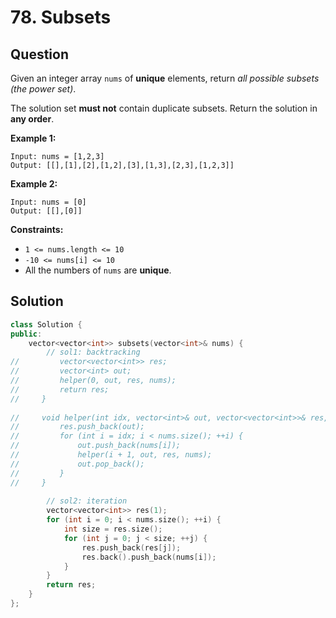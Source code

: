 # 78. Subsets

## Question

Given an integer array `nums` of **unique** elements, return _all possible subsets \(the power set\)_.

The solution set **must not** contain duplicate subsets. Return the solution in **any order**.

**Example 1:**

```text
Input: nums = [1,2,3]
Output: [[],[1],[2],[1,2],[3],[1,3],[2,3],[1,2,3]]
```

**Example 2:**

```text
Input: nums = [0]
Output: [[],[0]]
```

**Constraints:**

* `1 <= nums.length <= 10`
* `-10 <= nums[i] <= 10`
* All the numbers of `nums` are **unique**.

## Solution

```cpp
class Solution {
public:
    vector<vector<int>> subsets(vector<int>& nums) {
        // sol1: backtracking
//         vector<vector<int>> res;
//         vector<int> out;
//         helper(0, out, res, nums);
//         return res;
//     }
    
//     void helper(int idx, vector<int>& out, vector<vector<int>>& res, vector<int>& nums) {
//         res.push_back(out);
//         for (int i = idx; i < nums.size(); ++i) {
//             out.push_back(nums[i]);
//             helper(i + 1, out, res, nums);
//             out.pop_back();
//         }
//     }
        
        // sol2: iteration
        vector<vector<int>> res(1);
        for (int i = 0; i < nums.size(); ++i) {
            int size = res.size();
            for (int j = 0; j < size; ++j) {
                res.push_back(res[j]);
                res.back().push_back(nums[i]);
            }
        }
        return res;
    }
};
```

